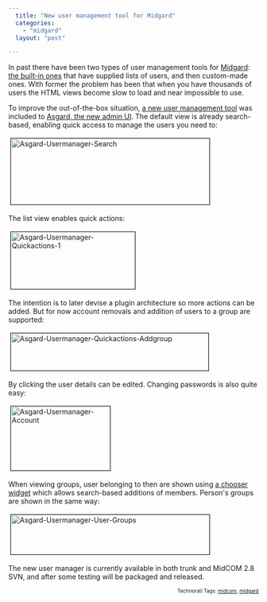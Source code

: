 ```yaml
---
  title: "New user management tool for Midgard"
  categories: 
    - "midgard"
  layout: "post"

---
```

In past there have been two types of user management tools for <a href="http://www.midgard-project.org/">Midgard</a>: <a href="http://www.midgard-project.org/documentation/getting-started-create-groups/">the built-in ones</a> that have supplied lists of users, and then custom-made ones. With former the problem has been that when you have thousands of users the HTML views become slow to load and near impossible to use.

To improve the out-of-the-box situation, <a href="http://trac.midgard-project.org/browser/trunk/midcom/midcom.admin.user">a new user management tool</a> was included to <a href="http://bergie.iki.fi/blog/building_a_new_admin_interface_for_midgard/">Asgard, the new admin UI</a>. The default view is already search-based, enabling quick access to manage the users you need to:

<img src="https://d2vqpl3tx84ay5.cloudfront.net/asgard-usermanager-search.jpg" height="133" width="400" border="1" hspace="4" vspace="4" alt="Asgard-Usermanager-Search" />

The list view enables quick actions:

<img src="https://d2vqpl3tx84ay5.cloudfront.net/asgard-usermanager-quickactions-1.jpg" height="115" width="250" border="1" hspace="4" vspace="4" alt="Asgard-Usermanager-Quickactions-1" />

The intention is to later devise a plugin architecture so more actions can be added. But for now account removals and addition of users to a group are supported:

<img src="https://d2vqpl3tx84ay5.cloudfront.net/asgard-usermanager-quickactions-addgroup.jpg" height="75" width="398" border="1" hspace="4" vspace="4" alt="Asgard-Usermanager-Quickactions-Addgroup" />

By clicking the user details can be edited. Changing passwords is also quite easy:

<img src="https://d2vqpl3tx84ay5.cloudfront.net/asgard-usermanager-account.jpg" height="129" width="200" border="1" hspace="4" vspace="4" alt="Asgard-Usermanager-Account" />

When viewing groups, user belonging to then are shown using <a href="http://bergie.iki.fi/blog/creation_mode_for_midgard-s_chooser_widget/">a chooser widget</a> which allows search-based additions of members. Person's groups are shown in the same way:

<img src="https://d2vqpl3tx84ay5.cloudfront.net/asgard-usermanager-user-groups.jpg" height="80" width="400" border="1" hspace="4" vspace="4" alt="Asgard-Usermanager-User-Groups" />

The new user manager is currently available in both trunk and MidCOM 2.8 SVN, and after some testing will be packaged and released.

<p style="text-align:right;font-size:10px;">Technorati Tags: <a href="http://www.technorati.com/tag/midcom" rel="tag">midcom</a>, <a href="http://www.technorati.com/tag/midgard" rel="tag">midgard</a></p>
